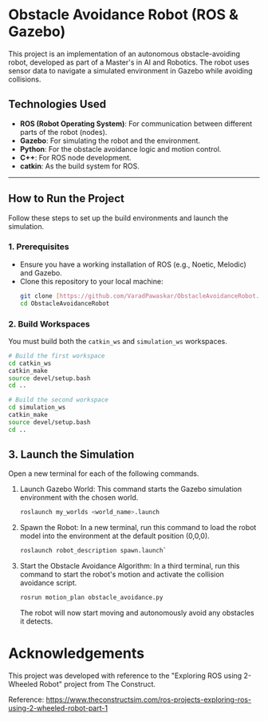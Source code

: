 # Obstacle Avoidance Robot (ROS & Gazebo)

This project is an implementation of an autonomous obstacle-avoiding robot, developed as part of a Master's in AI and Robotics. The robot uses sensor data to navigate a simulated environment in Gazebo while avoiding collisions.

## Technologies Used

* **ROS (Robot Operating System)**: For communication between different parts of the robot (nodes).
* **Gazebo**: For simulating the robot and the environment.
* **Python**: For the obstacle avoidance logic and motion control.
* **C++**: For ROS node development.
* **catkin**: As the build system for ROS.

---

##  How to Run the Project

Follow these steps to set up the build environments and launch the simulation.

### 1. Prerequisites

* Ensure you have a working installation of ROS (e.g., Noetic, Melodic) and Gazebo.
* Clone this repository to your local machine:
    ```bash
    git clone [https://github.com/VaradPawaskar/ObstacleAvoidanceRobot.git](https://github.com/VaradPawaskar/ObstacleAvoidanceRobot.git)
    cd ObstacleAvoidanceRobot
    ```

### 2. Build Workspaces

You must build both the `catkin_ws` and `simulation_ws` workspaces.

```bash
# Build the first workspace
cd catkin_ws
catkin_make
source devel/setup.bash
cd ..

# Build the second workspace
cd simulation_ws
catkin_make
source devel/setup.bash
cd ..
```
## 3. Launch the Simulation
Open a new terminal for each of the following commands.

1. Launch Gazebo World: This command starts the Gazebo simulation environment with the chosen world.
    ```bash
    roslaunch my_worlds <world_name>.launch
    ```
2. Spawn the Robot: In a new terminal, run this command to load the robot model into the environment at the default position (0,0,0).
   ```bash
   roslaunch robot_description spawn.launch`
   ```
3. Start the Obstacle Avoidance Algorithm: In a third terminal, run this command to start the robot's motion and activate the collision avoidance script.
   ```bash
   rosrun motion_plan obstacle_avoidance.py
   ```
   The robot will now start moving and autonomously avoid any obstacles it detects.

# Acknowledgements
This project was developed with reference to the "Exploring ROS using 2-Wheeled Robot" project from The Construct.

Reference: https://www.theconstructsim.com/ros-projects-exploring-ros-using-2-wheeled-robot-part-1

